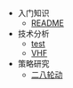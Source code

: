 - 入门知识 
    - [README](/入门知识/README)
- 技术分析 
    - [test](/技术分析/test)
    - [VHF](/技术分析/VHF)
- 策略研究 
    - [二八轮动](/策略研究/二八轮动)
